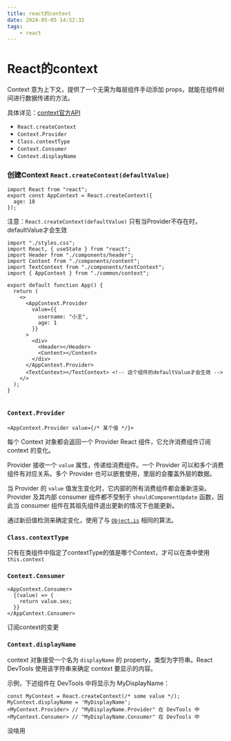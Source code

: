 ```yaml
---
title: react的context
date: 2024-05-05 14:52:32
tags:
	- react
---
```

# React的context

Context 意为上下文，提供了一个无需为每层组件手动添加 props，就能在组件树间进行数据传递的方法。

具体详见：[context官方API](https://reactjs.bootcss.com/docs/context.html)

- `React.createContext`
- `Context.Provider`
- `Class.contextType`
- `Context.Consumer`
- `Context.displayName`

### 创建Context  `React.createContext(defaultValue)`


```react
import React from "react";
export const AppContext = React.createContext({
  age: 18
});

```

注意：`React.createContext(defaultValue)` 只有当Provider不存在时，defaultValue才会生效

```react
import "./styles.css";
import React, { useState } from "react";
import Header from "./components/header";
import Content from "./components/content";
import TextContext from "./components/testContext";
import { AppContext } from "./common/context";

export default function App() {
  return (
    <>
      <AppContext.Provider
        value={{
          username: "小王",
          age: 1
        }}
      >
        <div>
          <Header></Header>
          <Content></Content>
        </div>
      </AppContext.Provider>
      <TextContext></TextContext> <!-- 这个组件的defaultValue才会生效 -->
    </>
  );
}


```

### `Context.Provider`

```react
<AppContext.Provider value={/* 某个值 */}>
```

每个 Context 对象都会返回一个 Provider React 组件，它允许消费组件订阅 context 的变化。

Provider 接收一个 `value` 属性，传递给消费组件。一个 Provider 可以和多个消费组件有对应关系。多个 Provider 也可以嵌套使用，里层的会覆盖外层的数据。

当 Provider 的 `value` 值发生变化时，它内部的所有消费组件都会重新渲染。Provider 及其内部 consumer 组件都不受制于 `shouldComponentUpdate` 函数，因此当 consumer 组件在其祖先组件退出更新的情况下也能更新。

通过新旧值检测来确定变化，使用了与 [`Object.is`](https://developer.mozilla.org/en-US/docs/Web/JavaScript/Reference/Global_Objects/Object/is#Description) 相同的算法。

### `Class.contextType`

只有在类组件中指定了contextType的值是哪个Context，才可以在类中使用`this.context`

### `Context.Consumer`

```react
<AppContext.Consumer>
  {(value) => {
    return value.sex;
  }}
</AppContext.Consumer>
```

订阅context的变更

### `Context.displayName`

context 对象接受一个名为 `displayName` 的 property，类型为字符串。React DevTools 使用该字符串来确定 context 要显示的内容。

示例，下述组件在 DevTools 中将显示为 MyDisplayName：

```
const MyContext = React.createContext(/* some value */);
MyContext.displayName = 'MyDisplayName';
<MyContext.Provider> // "MyDisplayName.Provider" 在 DevTools 中
<MyContext.Consumer> // "MyDisplayName.Consumer" 在 DevTools 中
```

没啥用